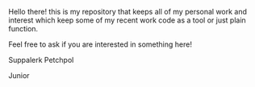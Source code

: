 Hello there! this is my repository that keeps all of my personal work and interest which keep some of my recent work code as a tool or just plain function.

Feel free to ask if you are interested in something here!

Suppalerk Petchpol

Junior 
